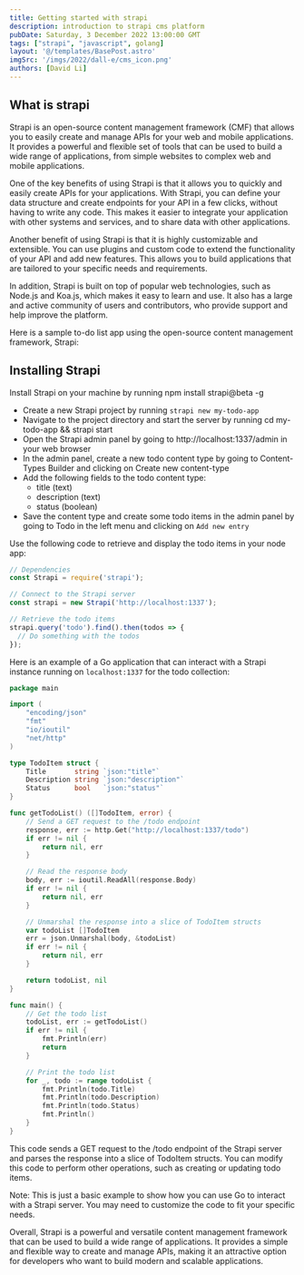 ```yaml
---
title: Getting started with strapi
description: introduction to strapi cms platform
pubDate: Saturday, 3 December 2022 13:00:00 GMT
tags: ["strapi", "javascript", golang]
layout: '@/templates/BasePost.astro'
imgSrc: '/imgs/2022/dall-e/cms_icon.png'
authors: [David Li]
---
```



##  What is strapi

Strapi is an open-source content management framework (CMF) that allows you to easily create and manage APIs for your web and mobile applications. It provides a powerful and flexible set of tools that can be used to build a wide range of applications, from simple websites to complex web and mobile applications.

One of the key benefits of using Strapi is that it allows you to quickly and easily create APIs for your applications. With Strapi, you can define your data structure and create endpoints for your API in a few clicks, without having to write any code. This makes it easier to integrate your application with other systems and services, and to share data with other applications.

Another benefit of using Strapi is that it is highly customizable and extensible. You can use plugins and custom code to extend the functionality of your API and add new features. This allows you to build applications that are tailored to your specific needs and requirements.

In addition, Strapi is built on top of popular web technologies, such as Node.js and Koa.js, which makes it easy to learn and use. It also has a large and active community of users and contributors, who provide support and help improve the platform.

Here is a sample to-do list app using the open-source content management framework, Strapi:

## Installing Strapi 

Install Strapi on your machine by running npm install strapi@beta -g

* Create a new Strapi project by running `strapi new my-todo-app`
* Navigate to the project directory and start the server by running cd my-todo-app && strapi start
* Open the Strapi admin panel by going to http://localhost:1337/admin in your web browser
* In the admin panel, create a new todo content type by going to Content-Types Builder and clicking on Create new content-type
* Add the following fields to the todo content type:
  * title (text)
  * description (text)
  * status (boolean)
* Save the content type and create some todo items in the admin panel by going to Todo in the left menu and clicking on `Add new entry`



Use the following code to retrieve and display the todo items in your node app:

```js
// Dependencies
const Strapi = require('strapi');

// Connect to the Strapi server
const strapi = new Strapi('http://localhost:1337');

// Retrieve the todo items
strapi.query('todo').find().then(todos => {
  // Do something with the todos
});
```

Here is an example of a Go application that can interact with a Strapi instance running on `localhost:1337` for the todo collection:

```go
package main

import (
	"encoding/json"
	"fmt"
	"io/ioutil"
	"net/http"
)

type TodoItem struct {
	Title       string `json:"title"`
	Description string `json:"description"`
	Status      bool   `json:"status"`
}

func getTodoList() ([]TodoItem, error) {
	// Send a GET request to the /todo endpoint
	response, err := http.Get("http://localhost:1337/todo")
	if err != nil {
		return nil, err
	}

	// Read the response body
	body, err := ioutil.ReadAll(response.Body)
	if err != nil {
		return nil, err
	}

	// Unmarshal the response into a slice of TodoItem structs
	var todoList []TodoItem
	err = json.Unmarshal(body, &todoList)
	if err != nil {
		return nil, err
	}

	return todoList, nil
}

func main() {
	// Get the todo list
	todoList, err := getTodoList()
	if err != nil {
		fmt.Println(err)
		return
	}

	// Print the todo list
	for _, todo := range todoList {
		fmt.Println(todo.Title)
		fmt.Println(todo.Description)
		fmt.Println(todo.Status)
		fmt.Println()
	}
}
```

This code sends a GET request to the /todo endpoint of the Strapi server and parses the response into a slice of TodoItem structs. You can modify this code to perform other operations, such as creating or updating todo items.

Note: This is just a basic example to show how you can use Go to interact with a Strapi server. You may need to customize the code to fit your specific needs.


Overall, Strapi is a powerful and versatile content management framework that can be used to build a wide range of applications. It provides a simple and flexible way to create and manage APIs, making it an attractive option for developers who want to build modern and scalable applications.